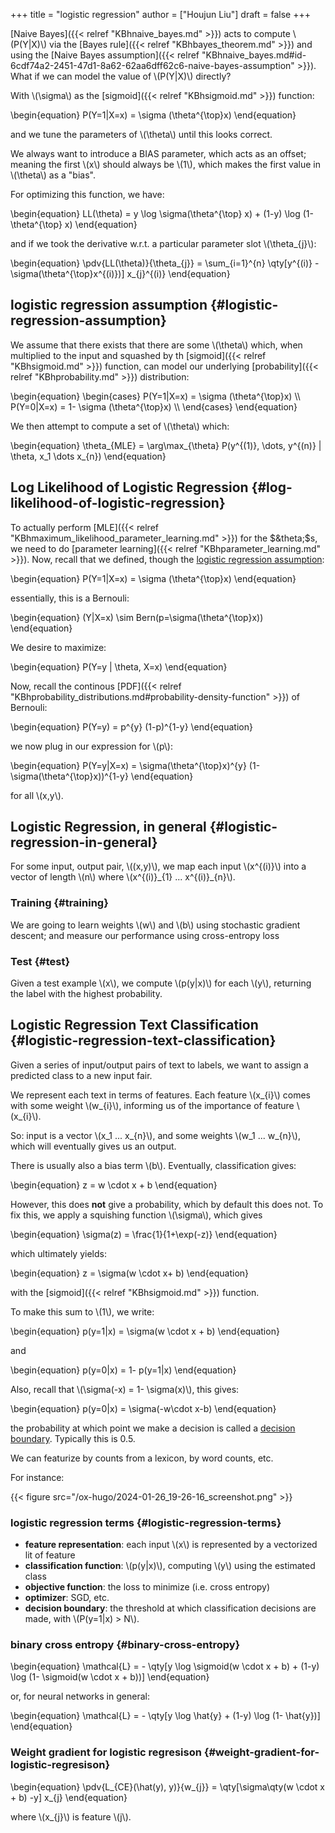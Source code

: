 +++
title = "logistic regression"
author = ["Houjun Liu"]
draft = false
+++

[Naive Bayes]({{< relref "KBhnaive_bayes.md" >}}) acts to compute \\(P(Y|X)\\) via the [Bayes rule]({{< relref "KBhbayes_theorem.md" >}}) and using the [Naive Bayes assumption]({{< relref "KBhnaive_bayes.md#id-6cdf74a2-2451-47d1-8a62-62aa6dff62c6-naive-bayes-assumption" >}}). What if we can model the value of \\(P(Y|X)\\) directly?

With \\(\sigma\\) as the [sigmoid]({{< relref "KBhsigmoid.md" >}}) function:

\begin{equation}
P(Y=1|X=x) = \sigma (\theta^{\top}x)
\end{equation}

and we tune the parameters of \\(\theta\\) until this looks correct.

We always want to introduce a BIAS parameter, which acts as an offset; meaning the first \\(x\\) should always be \\(1\\), which makes the first value in \\(\theta\\) as a "bias".

For optimizing this function, we have:

\begin{equation}
LL(\theta) = y \log \sigma(\theta^{\top} x) + (1-y) \log (1- \theta^{\top} x)
\end{equation}

and if we took the derivative w.r.t. a particular parameter slot \\(\theta\_{j}\\):

\begin{equation}
\pdv{LL(\theta)}{\theta\_{j}} = \sum\_{i=1}^{n} \qty[y^{(i)} - \sigma(\theta^{\top}x^{(i)})] x\_{j}^{(i)}
\end{equation}


## logistic regression assumption {#logistic-regression-assumption}

We assume that there exists that there are some \\(\theta\\) which, when multiplied to the input and squashed by th [sigmoid]({{< relref "KBhsigmoid.md" >}}) function, can model our underlying [probability]({{< relref "KBhprobability.md" >}}) distribution:

\begin{equation}
\begin{cases}
P(Y=1|X=x) = \sigma (\theta^{\top}x) \\\\
P(Y=0|X=x) = 1- \sigma (\theta^{\top}x) \\\\
\end{cases}
\end{equation}

We then attempt to compute a set of \\(\theta\\) which:

\begin{equation}
\theta\_{MLE} = \arg\max\_{\theta} P(y^{(1)}, \dots, y^{(n)} | \theta, x\_1 \dots x\_{n})
\end{equation}


## Log Likelihood of Logistic Regression {#log-likelihood-of-logistic-regression}

To actually perform [MLE]({{< relref "KBhmaximum_likelihood_parameter_learning.md" >}}) for the $&theta;$s, we need to do [parameter learning]({{< relref "KBhparameter_learning.md" >}}). Now, recall that we defined, though the [logistic regression assumption](#logistic-regression-assumption):

\begin{equation}
P(Y=1|X=x) = \sigma (\theta^{\top}x)
\end{equation}

essentially, this is a Bernouli:

\begin{equation}
(Y|X=x) \sim Bern(p=\sigma(\theta^{\top}x))
\end{equation}

We desire to maximize:

\begin{equation}
P(Y=y | \theta, X=x)
\end{equation}

Now, recall the continous [PDF]({{< relref "KBhprobability_distributions.md#probability-density-function" >}}) of Bernouli:

\begin{equation}
P(Y=y) = p^{y} (1-p)^{1-y}
\end{equation}

we now plug in our expression for \\(p\\):

\begin{equation}
P(Y=y|X=x) = \sigma(\theta^{\top}x)^{y} (1-\sigma(\theta^{\top}x))^{1-y}
\end{equation}

for all \\(x,y\\).


## Logistic Regression, in general {#logistic-regression-in-general}

For some input, output pair, \\((x,y)\\), we map each input \\(x^{(i)}\\)  into a vector of length \\(n\\) where \\(x^{(i)}\_{1} ...  x^{(i)}\_{n}\\).


### Training {#training}

We are going to learn weights \\(w\\) and \\(b\\) using stochastic gradient descent; and measure our performance using cross-entropy loss


### Test {#test}

Given a test example \\(x\\), we compute \\(p(y|x)\\) for each \\(y\\), returning the label with the highest probability.


## Logistic Regression Text Classification {#logistic-regression-text-classification}

Given a series of input/output pairs of text to labels, we want to assign a predicted class to a new input fair.

We represent each text in terms of features. Each feature \\(x\_{i}\\) comes with some weight \\(w\_{i}\\), informing us of the importance of feature \\(x\_{i}\\).

So: input is a vector \\(x\_1 ... x\_{n}\\), and some weights \\(w\_1 ... w\_{n}\\), which will eventually gives us an output.

There is usually also a bias term \\(b\\). Eventually, classification gives:

\begin{equation}
z = w \cdot x + b
\end{equation}

However, this does **not** give a probability, which by default this does not. To fix this, we apply a squishing function \\(\sigma\\), which gives

\begin{equation}
\sigma(z) = \frac{1}{1+\exp(-z)}
\end{equation}

which ultimately yields:

\begin{equation}
z = \sigma(w \cdot x+ b)
\end{equation}

with the [sigmoid]({{< relref "KBhsigmoid.md" >}}) function.

To make this sum to \\(1\\), we write:

\begin{equation}
p(y=1|x) = \sigma(w \cdot x + b)
\end{equation}

and

\begin{equation}
p(y=0|x) = 1- p(y=1|x)
\end{equation}

Also, recall that \\(\sigma(-x) = 1- \sigma(x)\\), this gives:

\begin{equation}
p(y=0|x) = \sigma(-w\cdot x-b)
\end{equation}

the probability at which point we make a decision is called a [decision boundary](#logistic-regression-text-classification). Typically this is 0.5.

We can featurize by counts from a lexicon, by word counts, etc.

For instance:

{{< figure src="/ox-hugo/2024-01-26_19-26-16_screenshot.png" >}}


### logistic regression terms {#logistic-regression-terms}

-   **feature representation**: each input \\(x\\) is represented by a vectorized lit of feature
-   **classification function**: \\(p(y|x)\\), computing \\(y\\) using the estimated class
-   **objective function**: the loss to minimize (i.e. cross entropy)
-   **optimizer**: SGD, etc.
-   **decision boundary**: the threshold at which classification decisions are made, with \\(P(y=1|x) > N\\).


### binary cross entropy {#binary-cross-entropy}

\begin{equation}
\mathcal{L} = - \qty[y \log \sigmoid(w \cdot x + b) + (1-y) \log (1- \sigmoid(w \cdot x + b))]
\end{equation}

or, for neural networks in general:

\begin{equation}
\mathcal{L} = - \qty[y \log \hat{y} + (1-y) \log (1- \hat{y})]
\end{equation}


### Weight gradient for logistic regresison {#weight-gradient-for-logistic-regresison}

\begin{equation}
\pdv{L\_{CE}(\hat(y), y)}{w\_{j}} = \qty[\sigma\qty(w \cdot x + b) -y] x\_{j}
\end{equation}

where \\(x\_{j}\\) is feature \\(j\\).
